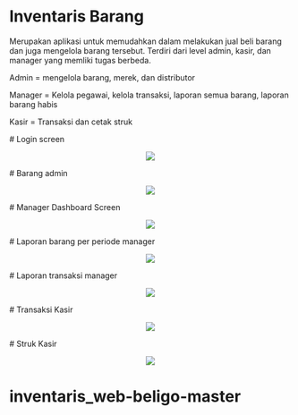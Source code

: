# Inventaris Barang

Merupakan aplikasi untuk memudahkan dalam melakukan jual beli barang dan juga mengelola barang tersebut. Terdiri dari level admin,
kasir, dan manager yang memliki tugas berbeda. 
<p>Admin = mengelola barang, merek, dan distributor</p>
<p>Manager = Kelola pegawai, kelola transaksi, laporan semua barang, laporan barang habis</p>
<p>Kasir = Transaksi dan cetak struk</p>
# Login screen
<p align="center">
  <img src="https://user-images.githubusercontent.com/33746018/56844550-39016f80-68dc-11e9-93ee-845f322e0471.PNG" align="middle" />
</p>
# Barang admin
<p align="center">
  <img src="https://user-images.githubusercontent.com/33746018/56844610-32272c80-68dd-11e9-9463-8cc483275f4d.PNG" align="middle" />
</p>
# Manager Dashboard Screen
<p align="center">
  <img src="https://user-images.githubusercontent.com/33746018/56844614-49661a00-68dd-11e9-9c9b-0c6cf77ee4ac.PNG" align="middle" />
</p>
# Laporan barang per periode manager
<p align="center">
  <img src="https://user-images.githubusercontent.com/33746018/56844623-70245080-68dd-11e9-9a33-535d9abda53c.PNG" align="middle" />
</p>
# Laporan transaksi manager
<p align="center">
  <img src="https://user-images.githubusercontent.com/33746018/56844624-70bce700-68dd-11e9-9630-56aa1cc40315.PNG" align="middle" />
</p>
# Transaksi Kasir
<p align="center">
  <img src="https://user-images.githubusercontent.com/33746018/56844627-71557d80-68dd-11e9-9b67-3c504239953d.PNG" align="middle" />
</p>
# Struk Kasir
<p align="center">
  <img src="https://user-images.githubusercontent.com/33746018/56844626-71557d80-68dd-11e9-8d7a-4a2a00f43d84.PNG" align="middle" />
</p>


# inventaris_web-beligo-master
